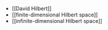 - [[David Hilbert]]
- [[finite-dimensional Hilbert space]]
- [[infinite-dimensional Hilbert space]]
